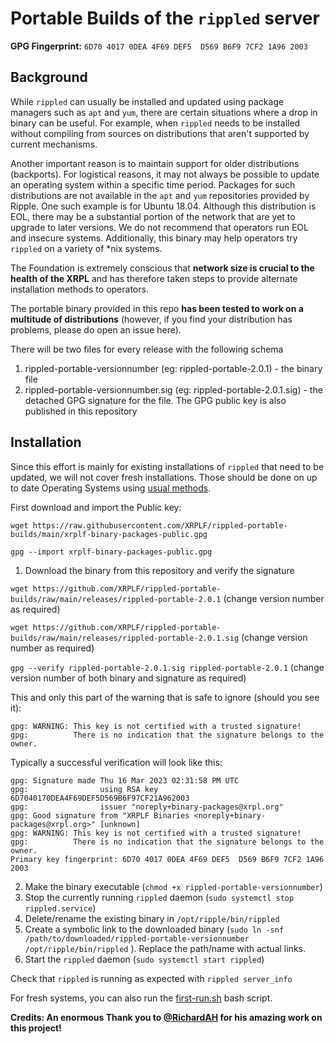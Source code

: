 # Portable Builds of the `rippled` server


**GPG Fingerprint:** `6D70 4017 0DEA 4F69 DEF5  D569 B6F9 7CF2 1A96 2003`

## Background

While `rippled` can usually be installed and updated using package managers such as `apt` and `yum`, there are certain situations where a drop in binary can be useful. For example, when `rippled` needs to be installed without compiling from sources on distributions that aren't supported by current mechanisms. 

Another important reason is to maintain support for older distributions (backports). For logistical reasons, it may not always be possible to update an operating system within a specific time period. Packages for such distributions are not available in the `apt` and `yum` repositories provided by Ripple. One such example is for Ubuntu 18.04. Although this distribution is EOL, there may be a substantial portion of the network that are yet to upgrade to later versions. We do not recommend that operators run EOL and insecure systems. Additionally, this binary may help operators try `rippled` on a variety of *nix systems.

The Foundation is extremely conscious that **network size is crucial to the health of the XRPL** and has therefore taken steps to provide alternate installation methods to operators.

The portable binary provided in this repo **has been tested to work on a multitude of distributions** (however, if you find your distribution has problems, please do open an issue here).

There will be two files for every release with the following schema
1. rippled-portable-versionnumber (eg: rippled-portable-2.0.1) - the binary file
2. rippled-portable-versionnumber.sig (eg: rippled-portable-2.0.1.sig) - the detached GPG signature for the file. The GPG public key is also published in this repository

## Installation

Since this effort is mainly for existing installations of `rippled` that need to be updated, we will not cover fresh installations. Those should be done on up to date Operating Systems using [usual methods](https://xrpl.org/install-rippled.html).

First download and import the Public key:

`wget https://raw.githubusercontent.com/XRPLF/rippled-portable-builds/main/xrplf-binary-packages-public.gpg`

`gpg --import xrplf-binary-packages-public.gpg`

1. Download the binary from this repository and verify the signature

`wget https://github.com/XRPLF/rippled-portable-builds/raw/main/releases/rippled-portable-2.0.1` (change version number as required)

`wget https://github.com/XRPLF/rippled-portable-builds/raw/main/releases/rippled-portable-2.0.1.sig` (change version number as required)

`gpg --verify rippled-portable-2.0.1.sig rippled-portable-2.0.1` (change version number of both binary and signature as required)

This and only this part of the warning that is safe to ignore (should you see it):

```
gpg: WARNING: This key is not certified with a trusted signature!
gpg:          There is no indication that the signature belongs to the owner.
```
Typically a successful verification will look like this:

```
gpg: Signature made Thu 16 Mar 2023 02:31:58 PM UTC
gpg:                using RSA key 6D7040170DEA4F69DEF5D569B6F97CF21A962003
gpg:                issuer "noreply+binary-packages@xrpl.org"
gpg: Good signature from "XRPLF Binaries <noreply+binary-packages@xrpl.org>" [unknown]
gpg: WARNING: This key is not certified with a trusted signature!
gpg:          There is no indication that the signature belongs to the owner.
Primary key fingerprint: 6D70 4017 0DEA 4F69 DEF5  D569 B6F9 7CF2 1A96 2003
```

2. Make the binary executable (`chmod +x rippled-portable-versionnumber`)
3. Stop the currently running `rippled` daemon (`sudo systemctl stop rippled.service`)
4. Delete/rename the existing binary in `/opt/ripple/bin/rippled` 
5. Create a symbolic link to the downloaded binary (`sudo ln -snf /path/to/downloaded/rippled-portable-versionnumber /opt/ripple/bin/rippled` ). Replace the path/name with actual links.
6. Start the `rippled` daemon (`sudo systemctl start rippled`)

Check that `rippled` is running as expected with `rippled server_info`

For fresh systems, you can also run the [first-run.sh](https://github.com/XRPLF/rippled-portable-builds/tree/main/bootstrap) bash script.

**Credits: An enormous Thank you to [@RichardAH](https://github.com/richardah) for his amazing work on this project!**
